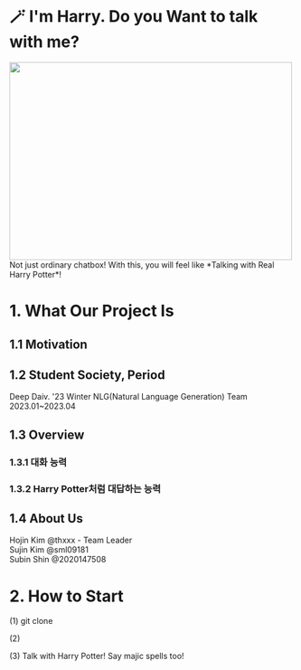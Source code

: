 # 🪄 I'm Harry. Do you Want to talk with me?
<img src="https://cdn.britannica.com/81/152981-050-7891A7CF/Daniel-Radcliffe-Harry-Potter-and-the-Philosophers.jpg" width="500" height="350"/>
<br>Not just ordinary chatbox! With this, you will feel like *Talking with Real Harry Potter*!

# 1. What Our Project Is
## 1.1 Motivation


## 1.2 Student Society, Period
Deep Daiv. '23 Winter NLG(Natural Language Generation) Team<br>
2023.01~2023.04

## 1.3 Overview
### 1.3.1 대화 능력
### 1.3.2 Harry Potter처럼 대답하는 능력

## 1.4 About Us
Hojin Kim @thxxx - Team Leader<br>
Sujin Kim @sml09181<br>
Subin Shin @2020147508<br>

# 2. How to Start
(1) git clone 

(2) 

(3) Talk with Harry Potter! Say majic spells too!
